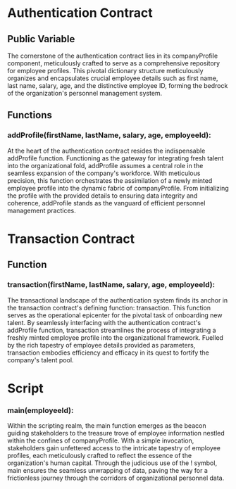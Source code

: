 # **Authentication Contract**
## **Public Variable**
The cornerstone of the authentication contract lies in its companyProfile component, meticulously crafted to serve as a comprehensive repository for employee profiles. This pivotal dictionary structure meticulously organizes and encapsulates crucial employee details such as first name, last name, salary, age, and the distinctive employee ID, forming the bedrock of the organization's personnel management system.
##  **Functions**
### addProfile(firstName, lastName, salary, age, employeeId):
At the heart of the authentication contract resides the indispensable addProfile function. Functioning as the gateway for integrating fresh talent into the organizational fold, addProfile assumes a central role in the seamless expansion of the company's workforce. With meticulous precision, this function orchestrates the assimilation of a newly minted employee profile into the dynamic fabric of companyProfile. From initializing the profile with the provided details to ensuring data integrity and coherence, addProfile stands as the vanguard of efficient personnel management practices.
# Transaction Contract
## Function
### transaction(firstName, lastName, salary, age, employeeId):
The transactional landscape of the authentication system finds its anchor in the transaction contract's defining function: transaction. This function serves as the operational epicenter for the pivotal task of onboarding new talent. By seamlessly interfacing with the authentication contract's addProfile function, transaction streamlines the process of integrating a freshly minted employee profile into the organizational framework. Fuelled by the rich tapestry of employee details provided as parameters, transaction embodies efficiency and efficacy in its quest to fortify the company's talent pool.
# Script
### main(employeeId):
Within the scripting realm, the main function emerges as the beacon guiding stakeholders to the treasure trove of employee information nestled within the confines of companyProfile. With a simple invocation, stakeholders gain unfettered access to the intricate tapestry of employee profiles, each meticulously crafted to reflect the essence of the organization's human capital. Through the judicious use of the ! symbol, main ensures the seamless unwrapping of data, paving the way for a frictionless journey through the corridors of organizational personnel data.

